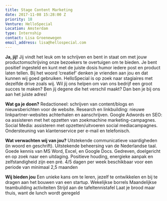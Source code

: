 ```yaml
---
title: Stage Content Marketing
date: 2017-11-08 15:28:00 Z
priority: 18
Venture: HelloSpecial
Location: Amsterdam
type: Internship
contact: Lisa Groenewegen
email_address: lisa@hellospecial.com
---
```


**Ja, jij!**
Jij vindt het leuk om te schrijven en bent in staat om met jouw productomschrijving onze bezoekers te overtuigen om te bieden. Je bent positief ingesteld en kunt met de juiste dosis humor iedere post en product laten tellen. Bij het woord ‘creatief’ denken je vrienden aan jou en dat kunnen wij goed gebruiken.
HelloSpecial is op zoek naar stagiaires met dezelfde drive zoals wij. Wil jij ons helpen om van ons bedrijf een groot succes te maken? Ben jij degene die het verschil maakt? Dan ben je bij ons aan het juiste adres!

**Wat ga je doen?**
Redactioneel: schrijven van content/blogs en nieuwsberichten voor de website.
Research en linkbuilding: nieuwe linkpartner-websites achterhalen en aanschrijven.
Google Adwords en SEO: oa assisteren met het opzetten van zoekmachine marketing-campagnes.
Social Media: assisteren met opzetten/uitvoeren social mediacampagnes.
Ondersteuning van klantenservice per e-mail en telefonisch.

**Wat verwachten wij van jou?**
Uitstekende communicatieve vaardigheden (in woord en geschrift).
Uitstekende beheersing van de Nederlandse taal.
Goede kennis van MS Word, Excel, en Google Docs.
Gedreven, doelgericht en op zoek naar een uitdaging.
Positieve houding, energieke aanpak en zelfstandigheid zijn een pré.
4/5 dagen per week beschikbaar voor een periode van minimaal 2,5 maanden

**Wij bieden jou**
Een unieke kans om te leren, jezelf te ontwikkelen en bij te dragen aan het bouwen van een startup.
Wekelijkse borrels
Maandelijkse teambuilding activiteiten
Strijd aan de tafeltennistafel
Laat je brood maar thuis, want de lunch wordt geregeld